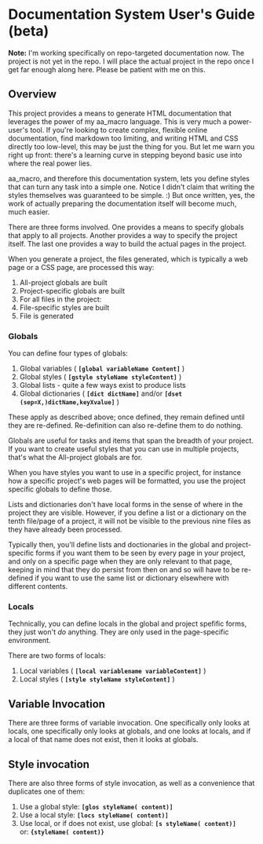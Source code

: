 # Documentation System User's Guide (beta)

**Note:** I'm working specifically on repo-targeted documentation now. The
project is not yet in the repo. I will place the actual project in the
repo once I get far enough along here. Please be patient with me on
this.

## Overview

This project provides a means to generate HTML documentation that
leverages the power of my aa_macro language. This is very much a
power-user's tool. If you're looking to create complex, flexible online
documentation, find markdown too limiting, and writing HTML and CSS
directly too low-level, this may be just the thing for you. But let me
warn you right up front: there's a learning curve in stepping beyond
basic use into where the real power lies.

aa_macro, and therefore this documentation system, lets you define
styles that can turn any task into a simple one. Notice I didn't claim
that writing the styles themselves was guaranteed to be simple. :\) But
once written, yes, the work of actually preparing the documentation
itself will become much, much easier.

There are three forms involved. One provides a means to specify globals
that apply to all projects. Another provides a way to specify the
project itself. The last one provides a way to build the actual
pages in the project.

When you generate a project, the files generated, which is typically a
web page or a CSS page, are processed this way:

 1. All-project globals are built
 2. Project-specific globals are built
 3. For all files in the project:
   1. File-specific styles are built
   2. File is generated

### Globals

You can define four types of globals:

 1. Global variables \( **`[global variableName Content]`** \)
 2. Global styles \( **`[gstyle styleName styleContent]`** \)
 3. Global lists - quite a few  ways exist to produce lists
 4. Global dictionaries \( **`[dict dictName]`** and/or **`[dset (sep=X,)dictName,keyXvalue]`** \)

These apply as described above; once defined, they remain defined until
they are re-defined. Re-definition can also re-define them to do
nothing.

Globals are useful for tasks and items that span the breadth of your
project. If you want to create useful styles that you can use in
multiple projects, that's what the All-project globals are for.

When you have styles you want to use in a specific project, for instance
how a specific project's web pages will be formatted, you use the
project specific globals to define those.

Lists and dictionaries don't have local forms in the sense of where in
the project they are visible. However, if you define a list or a
dictionary on the tenth file/page of a project, it will not be visible
to the previous nine files as they have already been processed.

Typically then, you'll define lists and doctionaries in the global and
project-specific forms if you want them to be seen by every page in your
project, and only on a specific page when they are only relevant to that
page, keeping in mind that they do persist from then on and so will have
to be re-defined if you want to use the same list or dictionary
elsewhere with different contents.

### Locals

Technically, you can define locals in the global and project spefific forms,
they just won't *do* anything. They are only used in the page-specific environment.

There are two forms of locals:

 1. Local variables \( **`[local variablename variableContent]`** \)
 2. Local styles \( **`[style styleName styleContent]`** \)
 
## Variable Invocation

There are three forms of variable invocation. One specifically only
looks at locals, one specifically only looks at globals, and one
looks at locals, and if a local of that name does not exist, then
it looks at globals.

## Style invocation

There are also three forms of style invocation, as well as a convenience
that duplicates one of them:

 1. Use a global style: **`[glos styleName( content)]`**
 2. Use a local style: **`[locs styleName( content)]`**
 3. Use local, or if does not exist, use global: **`[s styleName( content)]`**  
 or: **`{styleName( content)}`**
